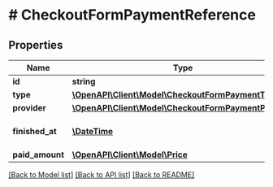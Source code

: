 # # CheckoutFormPaymentReference

## Properties

Name | Type | Description | Notes
------------ | ------------- | ------------- | -------------
**id** | **string** | Payment id | 
**type** | [**\OpenAPI\Client\Model\CheckoutFormPaymentType**](CheckoutFormPaymentType.md) |  | 
**provider** | [**\OpenAPI\Client\Model\CheckoutFormPaymentProvider**](CheckoutFormPaymentProvider.md) |  | [optional] 
**finished_at** | [**\DateTime**](\DateTime.md) | Date when the event occurred | [optional] 
**paid_amount** | [**\OpenAPI\Client\Model\Price**](Price.md) |  | [optional] 

[[Back to Model list]](../../README.md#documentation-for-models) [[Back to API list]](../../README.md#documentation-for-api-endpoints) [[Back to README]](../../README.md)


